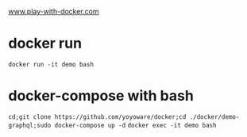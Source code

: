 www.play-with-docker.com

# docker run
`docker run -it demo bash`

# docker-compose with bash
`cd;git clone https://github.com/yoyoware/docker;cd ./docker/demo-graphql;sudo docker-compose up -d`
`docker exec -it demo bash`

